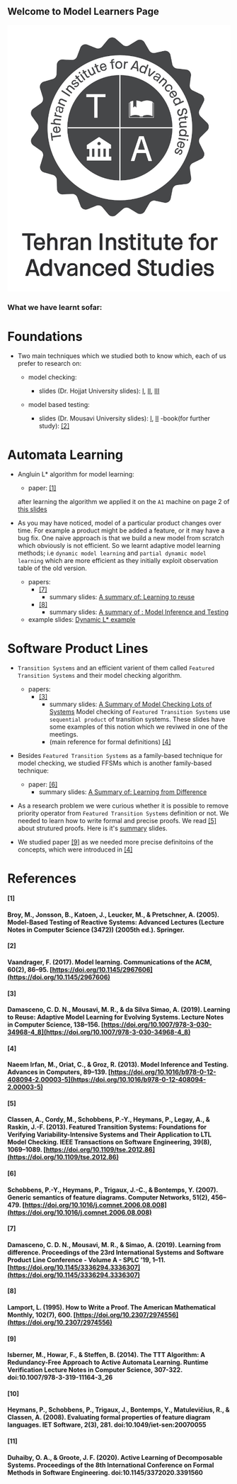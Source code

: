 
## Welcome to Model Learners Page
![teias-logo](logo.jpeg)
### What we have learnt sofar:
# Foundations
- Two main techniques which we studied both to know which, each of us prefer to research on:
    - model checking:
        - slides (Dr. Hojjat University slides): [I](./slides/model-checking/model-checking-I.pdf), [II](./slides/model-checking/model-checking-II.pdf),  [III](./slides/model-checking/model-checking-III.pdf)

    - model based testing:
        - slides (Dr. Mousavi University slides): [I](./slides/model-testing/model-testing/I.pdf), [II](./slides/model-testing/model-testing/II.pdf)
        -book(for further study): [[2]](#2)

# Automata Learning
- Angluin L* algorithm for model learning:   
    - paper: [[1]](#1)

    after learning the algorithm we applied it on the `A1` machine on page 2 of [this slides](slides/model-learning/example.pdf)


- As you may have noticed, model of a particular product changes over time. For example a product might be added a feature, or it may have a bug fix. One naive approach is that we build a new model from scratch which obviously is not efficient. So we learnt adaptive model learning methods; i.e `dynamic model learning` and `partial dynamic model learning` which are more efficient as they initially exploit observation table of the old version.
    - papers:
        - [[7]](#7)
            - summary slides: [A summary of: Learning to reuse](https://docs.google.com/presentation/d/1gA5HldYD19wi4Ijqj3cbZ1UOzVpfg2hTCNxbf-EGMx8/edit?usp=sharing)
        - [[8]](#8)  
            - summary slides: [A summary of : Model Inference and Testing](https://docs.google.com/presentation/d/1IK91ROipATUKnb56KnsaRYO6YE0InFeNNtjJVDT--Jc/edit?usp=sharing)
    - example slides: [Dynamic L* example](https://docs.google.com/presentation/d/1TsxvXI29YDuJqBCA85kdCt70adTCrWexqGwoWEFonsc/edit?usp=sharing)


# Software Product Lines
- `Transition Systems` and an efficient varient of them called `Featured Transition Systems` and their model checking algorithm.
    - papers:
        - [[3]](#3)
            - summary slides: [A Summary of Model Checking Lots of Systems](https://docs.google.com/presentation/d/1o_400OjO8IQ_RW6Xj8WPRqbADjHz-D9vqCa2MXJWUu0/edit?usp=sharing)
        Model checking of `Featured Transition Systems` use `sequential product` of transition systems. These slides have some examples of this notion which we reviwed in one of the meetings.
            - (main reference for formal definitions) [[4]](#4)
    

- Besides `Featured Transition Systems` as a family-based technique for model checking, we studied FFSMs which is another family-based technique:
    - paper: [[6]](#6)
        - summary slides: [A Summary of: Learning from Difference](https://docs.google.com/presentation/d/1MtuBS8VZLO1WrsRabmS5_GzB0YWfE6oq0N-S7Go-VsU/edit?usp=sharing)

- As a research problem we were curious whether it is possible to remove priority operator from `Featured Transition Systems` definition or not. We needed to learn how to write formal and precise proofs. We read [[5]](#5) about strutured proofs. Here is it's [summary](https://docs.google.com/presentation/d/1ZV77QDbM9EYCSbzcB-Ek_q228Hl7tRvpaQXUUy81O7Y/edit?usp=sharing) slides.

- We studied paper [[9]](#9) as we needed more precise definitoins of the concepts, which were introduced in [[4]](#4)

# References
#### [1] 
#### Broy, M., Jonsson, B., Katoen, J., Leucker, M., & Pretschner, A. (2005). Model-Based Testing of Reactive Systems: Advanced Lectures (Lecture Notes in Computer Science (3472)) (2005th ed.). Springer.

#### [2] 
#### Vaandrager, F. (2017). Model learning. Communications of the ACM, 60(2), 86–95. [https://doi.org/10.1145/2967606](https://doi.org/10.1145/2967606)

#### [3]
#### Damasceno, C. D. N., Mousavi, M. R., & da Silva Simao, A. (2019). Learning to Reuse: Adaptive Model Learning for Evolving Systems. Lecture Notes in Computer Science, 138–156. [https://doi.org/10.1007/978-3-030-34968-4_8](https://doi.org/10.1007/978-3-030-34968-4_8)

#### [4]
#### Naeem Irfan, M., Oriat, C., & Groz, R. (2013). Model Inference and Testing. Advances in Computers, 89–139. [https://doi.org/10.1016/b978-0-12-408094-2.00003-5](https://doi.org/10.1016/b978-0-12-408094-2.00003-5)

#### [5]
#### Classen, A., Cordy, M., Schobbens, P.-Y., Heymans, P., Legay, A., & Raskin, J.-F. (2013). Featured Transition Systems: Foundations for Verifying Variability-Intensive Systems and Their Application to LTL Model Checking. IEEE Transactions on Software Engineering, 39(8), 1069–1089. [https://doi.org/10.1109/tse.2012.86](https://doi.org/10.1109/tse.2012.86)


#### [6]
#### Schobbens, P.-Y., Heymans, P., Trigaux, J.-C., & Bontemps, Y. (2007). Generic semantics of feature diagrams. Computer Networks, 51(2), 456–479. [https://doi.org/10.1016/j.comnet.2006.08.008](https://doi.org/10.1016/j.comnet.2006.08.008)


#### [7]
#### Damasceno, C. D. N., Mousavi, M. R., & Simao, A. (2019). Learning from difference. Proceedings of the 23rd International Systems and Software Product Line Conference - Volume A - SPLC ’19, 1–11. [https://doi.org/10.1145/3336294.3336307](https://doi.org/10.1145/3336294.3336307)

#### [8]
#### Lamport, L. (1995). How to Write a Proof. The American Mathematical Monthly, 102(7), 600. [https://doi.org/10.2307/2974556](https://doi.org/10.2307/2974556)

#### [9]
#### Isberner, M., Howar, F., &amp; Steffen, B. (2014). The TTT Algorithm: A Redundancy-Free Approach to Active Automata Learning. Runtime Verification Lecture Notes in Computer Science, 307-322. doi:10.1007/978-3-319-11164-3_26

#### [10]
#### Heymans, P., Schobbens, P., Trigaux, J., Bontemps, Y., Matulevičius, R., &amp; Classen, A. (2008). Evaluating formal properties of feature diagram languages. IET Software, 2(3), 281. doi:10.1049/iet-sen:20070055

#### [11]
#### Duhaiby, O. A., &amp; Groote, J. F. (2020). Active Learning of Decomposable Systems. Proceedings of the 8th International Conference on Formal Methods in Software Engineering. doi:10.1145/3372020.3391560